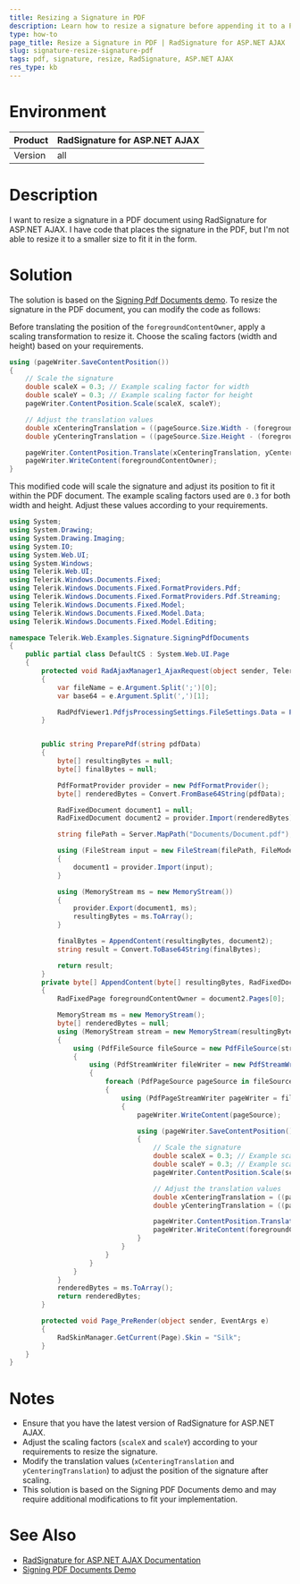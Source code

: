 ```yaml
---
title: Resizing a Signature in PDF
description: Learn how to resize a signature before appending it to a PDF document.
type: how-to
page_title: Resize a Signature in PDF | RadSignature for ASP.NET AJAX | Telerik
slug: signature-resize-signature-pdf
tags: pdf, signature, resize, RadSignature, ASP.NET AJAX
res_type: kb
---
```

# Environment
| Product   | RadSignature for ASP.NET AJAX |
|-----------|------------------------------|
| Version   | all                 |

# Description
I want to resize a signature in a PDF document using RadSignature for ASP.NET AJAX. I have code that places the signature in the PDF, but I'm not able to resize it to a smaller size to fit it in the form.

# Solution
The solution is based on the [Signing Pdf Documents demo](https://demos.telerik.com/aspnet-ajax/signature/applicationscenarios/signingpdfdocuments/defaultcs.aspx). To resize the signature in the PDF document, you can modify the code as follows:

Before translating the position of the `foregroundContentOwner`, apply a scaling transformation to resize it. Choose the scaling factors (width and height) based on your requirements.

````CS
using (pageWriter.SaveContentPosition())
{
    // Scale the signature
    double scaleX = 0.3; // Example scaling factor for width
    double scaleY = 0.3; // Example scaling factor for height
    pageWriter.ContentPosition.Scale(scaleX, scaleY);

    // Adjust the translation values
    double xCenteringTranslation = ((pageSource.Size.Width - (foregroundContentOwner.Size.Width * scaleX)) - 120) / 2;
    double yCenteringTranslation = ((pageSource.Size.Height - (foregroundContentOwner.Size.Height * scaleY)) - 110);

    pageWriter.ContentPosition.Translate(xCenteringTranslation, yCenteringTranslation);
    pageWriter.WriteContent(foregroundContentOwner);
}
````
This modified code will scale the signature and adjust its position to fit it within the PDF document. The example scaling factors used are `0.3` for both width and height. Adjust these values according to your requirements.

````CS
using System;
using System.Drawing;
using System.Drawing.Imaging;
using System.IO;
using System.Web.UI;
using System.Windows;
using Telerik.Web.UI;
using Telerik.Windows.Documents.Fixed;
using Telerik.Windows.Documents.Fixed.FormatProviders.Pdf;
using Telerik.Windows.Documents.Fixed.FormatProviders.Pdf.Streaming;
using Telerik.Windows.Documents.Fixed.Model;
using Telerik.Windows.Documents.Fixed.Model.Data;
using Telerik.Windows.Documents.Fixed.Model.Editing;

namespace Telerik.Web.Examples.Signature.SigningPdfDocuments
{
    public partial class DefaultCS : System.Web.UI.Page
    {
        protected void RadAjaxManager1_AjaxRequest(object sender, Telerik.Web.UI.AjaxRequestEventArgs e)
        {
            var fileName = e.Argument.Split(';')[0];
            var base64 = e.Argument.Split(',')[1];

            RadPdfViewer1.PdfjsProcessingSettings.FileSettings.Data = PreparePdf(base64);
        }


        public string PreparePdf(string pdfData)
        {
            byte[] resultingBytes = null;
            byte[] finalBytes = null;

            PdfFormatProvider provider = new PdfFormatProvider();
            byte[] renderedBytes = Convert.FromBase64String(pdfData);

            RadFixedDocument document1 = null;
            RadFixedDocument document2 = provider.Import(renderedBytes);

            string filePath = Server.MapPath("Documents/Document.pdf");

            using (FileStream input = new FileStream(filePath, FileMode.Open, FileAccess.Read))
            {
                document1 = provider.Import(input);
            }

            using (MemoryStream ms = new MemoryStream())
            {
                provider.Export(document1, ms);
                resultingBytes = ms.ToArray();
            }

            finalBytes = AppendContent(resultingBytes, document2);
            string result = Convert.ToBase64String(finalBytes);

            return result;
        }
        private byte[] AppendContent(byte[] resultingBytes, RadFixedDocument document2)
        {
            RadFixedPage foregroundContentOwner = document2.Pages[0];

            MemoryStream ms = new MemoryStream();
            byte[] renderedBytes = null;
            using (MemoryStream stream = new MemoryStream(resultingBytes))
            {
                using (PdfFileSource fileSource = new PdfFileSource(stream))
                {
                    using (PdfStreamWriter fileWriter = new PdfStreamWriter(ms, true))
                    {
                        foreach (PdfPageSource pageSource in fileSource.Pages)
                        {
                            using (PdfPageStreamWriter pageWriter = fileWriter.BeginPage(pageSource.Size, pageSource.Rotation))
                            {
                                pageWriter.WriteContent(pageSource);

                                using (pageWriter.SaveContentPosition())
                                {
                                    // Scale the signature
                                    double scaleX = 0.3; // Example scaling factor for width
                                    double scaleY = 0.3; // Example scaling factor for height
                                    pageWriter.ContentPosition.Scale(scaleX, scaleY);

                                    // Adjust the translation values
                                    double xCenteringTranslation = ((pageSource.Size.Width - (foregroundContentOwner.Size.Width * scaleX)) - 120) / 2;
                                    double yCenteringTranslation = ((pageSource.Size.Height - (foregroundContentOwner.Size.Height * scaleY)) - 110);

                                    pageWriter.ContentPosition.Translate(xCenteringTranslation, yCenteringTranslation);
                                    pageWriter.WriteContent(foregroundContentOwner);
                                }
                            }
                        }
                    }
                }
            }
            renderedBytes = ms.ToArray();
            return renderedBytes;
        }

        protected void Page_PreRender(object sender, EventArgs e)
        {
            RadSkinManager.GetCurrent(Page).Skin = "Silk";
        }
    }
}
````

# Notes
- Ensure that you have the latest version of RadSignature for ASP.NET AJAX.
- Adjust the scaling factors (`scaleX` and `scaleY`) according to your requirements to resize the signature.
- Modify the translation values (`xCenteringTranslation` and `yCenteringTranslation`) to adjust the position of the signature after scaling.
- This solution is based on the Signing PDF Documents demo and may require additional modifications to fit your implementation.

# See Also
- [RadSignature for ASP.NET AJAX Documentation](https://docs.telerik.com/devtools/aspnet-ajax/controls/signature/overview)
- [Signing PDF Documents Demo](https://demos.telerik.com/aspnet-ajax/signature/examples/signingpdfdocuments/defaultcs.aspx)
